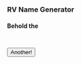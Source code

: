 ### RV Name Generator

<style type="text/css">
  #rv_name {
    font-size: 30px;
    padding-top: 10px;
    padding-bottom: 15px;
  }

</style>
<script src="https://code.jquery.com/jquery-3.2.1.min.js"></script>
<script src="/rvs.js"></script>

<h4> Behold the <div id="rv_name"></div></h4>


<button id="another">Another!</button>